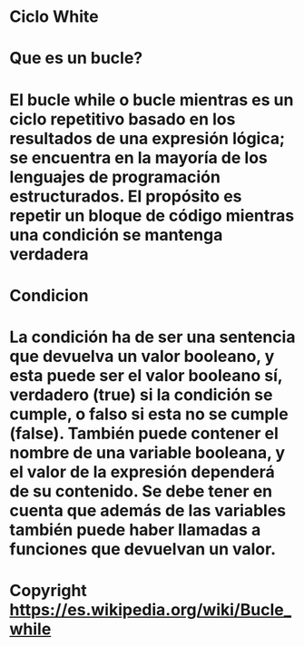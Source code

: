 # Ciclo White

#  Que es un bucle?

# El bucle while o bucle mientras es un ciclo repetitivo basado en los resultados de una expresión lógica; se encuentra en la mayoría de los lenguajes de programación estructurados. El propósito es repetir un bloque de código mientras una condición se mantenga verdadera

# Condicion

# La condición ha de ser una sentencia que devuelva un valor booleano, y esta puede ser el valor booleano sí, verdadero (true) si la condición se cumple, o falso si esta no se cumple (false). También puede contener el nombre de una variable booleana, y el valor de la expresión dependerá de su contenido. Se debe tener en cuenta que además de las variables también puede haber llamadas a funciones que devuelvan un valor.

# Copyright https://es.wikipedia.org/wiki/Bucle_while

